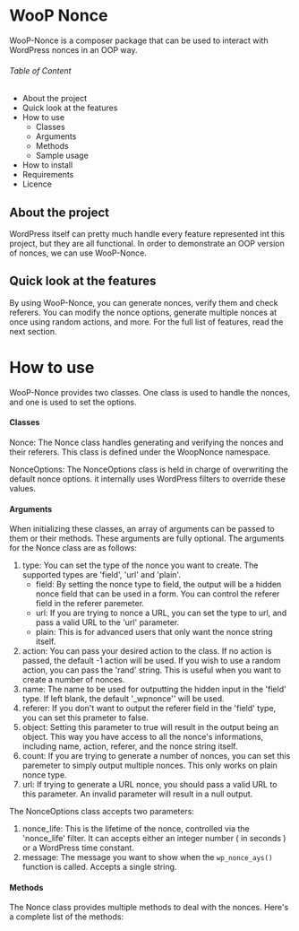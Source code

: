 # WooP Nonce
WooP-Nonce is a composer package that can be used to interact with WordPress nonces in an OOP way.

###### Table of Content

- About the project
- Quick look at the features
- How to use
  - Classes
  - Arguments
  - Methods
  - Sample usage
- How to install
- Requirements
- Licence

## About the project

WordPress itself can pretty much handle every feature represented int this project, but they are all functional. In order to demonstrate an OOP version of nonces, we can use WooP-Nonce.

## Quick look at the features

By using WooP-Nonce, you can generate nonces, verify them and check referers. You can modify the nonce options, generate multiple nonces at once using random actions, and more. For the full list of features, read the next section.

# How to use

 WooP-Nonce provides two classes. One class is used to handle the nonces, and one is used to set the options.

#### Classes

Nonce: The Nonce class handles generating and verifying the nonces and their referers. This class is defined under the WoopNonce namespace.

NonceOptions: The NonceOptions class is held in charge of overwriting the default nonce options. it internally uses WordPress filters to override these values.

#### Arguments

When initializing these classes, an array of arguments can be passed to them or their methods. These arguments are fully optional. The arguments for the Nonce class are as follows:

1. type: You can set the type of the nonce you want to create. The supported types are 'field', 'url' and 'plain'.
   - field: By setting the nonce type to field, the output will be a hidden nonce field that can be used in a form. You can control the referer field in the referer paremeter.
   - url: If you are trying to nonce a URL, you can set the type to url, and pass a valid URL to the 'url' parameter.
   - plain: This is for advanced users that only want the nonce string itself.
2. action: You can pass your desired action to the class. If no action is passed, the default -1 action will be used. If you wish to use a random action, you can pass the 'rand' string. This is useful when you want to create a number of nonces.
3. name: The name to be used for outputting the hidden input in the 'field' type. If left blank, the default '\_wpnonce'' will be used.
4. referer: If you don't want to output the referer field in the 'field' type, you can set this prameter to false.
5. object: Setting this parameter to true will result in the output being an object. This way you have access to all the nonce's informations, including name, action, referer, and the nonce string itself.
6. count: If you are trying to generate a number of nonces, you can set this paremeter to simply output multiple nonces. This only works on plain nonce type.
7. url: If trying to generate a URL nonce, you should pass a valid URL to this parameter. An invalid parameter will result in a null output.

The NonceOptions class accepts two parameters:

1. nonce_life: This is the lifetime of the nonce, controlled via the 'nonce_life' filter. It can accepts either an integer number ( in seconds ) or a WordPress time constant.
2. message: The message you want to show when the `wp_nonce_ays()` function is called. Accepts a single string.

#### Methods

The Nonce class provides multiple methods to deal with the nonces. Here's a complete list of the methods:
